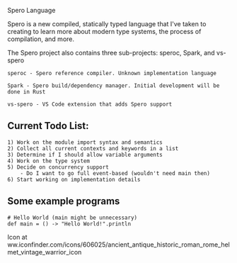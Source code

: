 Spero Language

Spero is a new compiled, statically typed language that I've taken to creating to learn more about modern type 
systems, the process of compilation, and more.


The Spero project also contains three sub-projects: speroc, Spark, and vs-spero

    speroc - Spero reference compiler. Unknown implementation language

    Spark - Spero build/dependency manager. Initial development will be done in Rust
    
    vs-spero - VS Code extension that adds Spero support


## Current Todo List:

    1) Work on the module import syntax and semantics
    2) Collect all current contexts and keywords in a list
    3) Determine if I should allow variable arguments
    4) Work on the type system
    5) Decide on concurrency support
        - Do I want to go full event-based (wouldn't need main then)
    6) Start working on implementation details


## Some example programs

    # Hello World (main might be unnecessary)
    def main = () -> "Hello World!".println


Icon at ww.iconfinder.com/icons/606025/ancient_antique_historic_roman_rome_helmet_vintage_warrior_icon